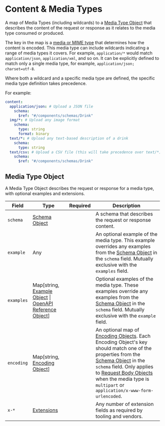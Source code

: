 # Content & Media Types

A map of Media Types (including wildcards) to a [Media Type Object](/openapi/paths/operations/content#media-type-object) that describes the content of the request or response as it relates to the media type consumed or produced.

The key in the map is a [media or MIME type](https://developer.mozilla.org/en-US/docs/Web/HTTP/Basics_of_HTTP/MIME_types) that determines how the content is encoded. This media type can include wildcards indicating a range of media types it covers. For example, `application/*` would match `application/json`, `application/xml`, and so on. It can be explicitly defined to match only a single media type, for example, `application/json; charset=utf-8`.

Where both a wildcard and a specific media type are defined, the specific media type definition takes precedence.

For example:

```yaml
content:
  application/json: # Upload a JSON file
    schema:
      $ref: "#/components/schemas/Drink"
  img/*: # Upload any image format
    schema:
      type: string
      format: binary
  text/*: # Upload any text-based description of a drink
    schema:
      type: string
  text/csv: # Upload a CSV file (this will take precedence over text/*)
    schema:
      $ref: "#/components/schemas/Drink"
```

## Media Type Object

A Media Type Object describes the request or response for a media type, with optional examples and extensions.

| Field      | Type                                                                                                    | Required | Description                                                                                                                                                                                                                                                                                                                    |
| ---------- | ------------------------------------------------------------------------------------------------------- | -------- | ------------------------------------------------------------------------------------------------------------------------------------------------------------------------------------------------------------------------------------------------------------------------------------------------------------------------------ |
| `schema`   | [Schema Object](/openapi/schemas)                                                                         |          | A schema that describes the request or response content.                                                                                                                                                                                                                                                                       |
| `example`  | Any                                                                                                     |          | An optional example of the media type. This example overrides any examples from the [Schema Object](/openapi/schemas) in the `schema` field. Mutually exclusive with the `examples` field.                                                                                                                                       |
| `examples` | Map[string, [Example Object](/openapi/examples) \| [OpenAPI Reference Object](/openapi/references#openapi-reference-object)] |          | Optional examples of the media type. These examples override any examples from the [Schema Object](/openapi/schemas) in the `schema` field. Mutually exclusive with the `example` field.                                                                                                                                         |
| `encoding` | Map[string, [Encoding Object](/openapi/paths/operations/requests#encoding-object)]                                                        |          | An optional map of [Encoding Objects](/openapi/paths/operations/requests#encoding-object). Each Encoding Object's key should match one of the properties from the [Schema Object](/openapi/schemas) in the `schema` field. Only applies to [Request Body Objects](/openapi/paths/operations/requests) when the media type is `multipart` or `application/x-www-form-urlencoded`. |
| `x-*`      | [Extensions](/openapi/extensions)                                                                               |          | Any number of extension fields as required by tooling and vendors.                                                                                                                                                                                                                                                             |